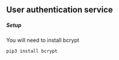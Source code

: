 ## User authentication service

##### Setup
You will need to install bcrypt
```
pip3 install bcrypt
```
